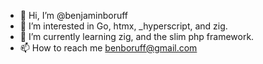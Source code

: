 - 👋 Hi, I’m @benjaminboruff
- 👀 I’m interested in Go, htmx, _hyperscript, and zig.
- 🌱 I’m currently learning zig, and the slim php framework.
- 📫 How to reach me benboruff@gmail.com

<!---
benjaminboruff/benjaminboruff is a ✨ special ✨ repository because its `README.md` (this file) appears on your GitHub profile.
You can click the Preview link to take a look at your changes.
--->
